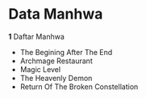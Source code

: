 # Data Manhwa

**1** Daftar Manhwa
* The Begining After The End
* Archmage Restaurant
* Magic Level
* The Heavenly Demon
* Return Of The Broken Constellation
